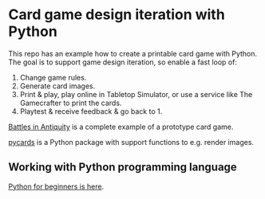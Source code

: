 # Card game design iteration with Python

This repo has an example how to create a printable card game with Python.
The goal is to support game design iteration, so enable a fast loop of:

  1. Change game rules.
  2. Generate card images.
  3. Print & play, play online in Tabletop Simulator, or use a service like The Gamecrafter to print the cards.
  4. Playtest & receive feedback & go back to 1.

[Battles in Antiquity](src/battles_in_antiquity)
is a complete example of a prototype card game.

[pycards](src/pycards)
is a Python package with support functions to e.g. render images.

## Working with Python programming language

[Python for beginners is here](https://www.python.org/about/gettingstarted/).
